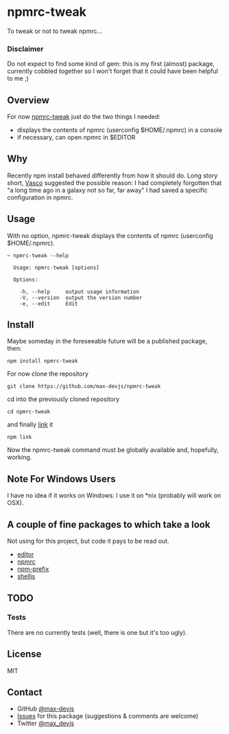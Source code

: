 # npmrc-tweak

To tweak or not to tweak npmrc...

### Disclaimer

Do not expect to find some kind of gem: 
this is my first (almost) package, currently cobbled together so I won't forget 
that it could have been helpful to me ;)

## Overview

For now [npmrc-tweak](https://github.com/max-devjs/npmrc-tweak) just do the 
two things I needed:

* displays the contents of npmrc (userconfig $HOME/.npmrc) in a console
* if necessary, can open npmrc in $EDITOR

## Why

Recently npm install behaved differently from how it should do.
Long story short, [Vasco](https://twitter.com/AngularUniv) suggested the possible reason:
I had completely forgotten that "a long time ago in a galaxy not so far, far away" I had saved a specific 
configuration in npmrc.

## Usage

With no option, npmrc-tweak displays the contents of npmrc (userconfig $HOME/.npmrc).

```
~ npmrc-tweak --help                                                                                                                  

  Usage: npmrc-tweak [options]

  Options:

    -h, --help     output usage information
    -V, --version  output the version number
    -e, --edit     Edit

```

## Install

Maybe someday in the foreseeable future will be a published package, then:

```
npm install npmrc-tweak
```

For now clone the repository

```
git clone https://github.com/max-devjs/npmrc-tweak
```

cd into the previously cloned repository

```
cd npmrc-tweak
```

and finally [link](https://docs.npmjs.com/cli/link) it

```
npm link
```

Now the npmrc-tweak command must be globally available and, hopefully, working.

## Note For Windows Users

I have no idea if it works on Windows: I use it on *nix (probably
 will work on OSX).

## A couple of fine packages to which take a look

Not using for this project, but code it pays to be read out.

* [editor](https://www.npmjs.com/package/editor)
* [npmrc](https://www.npmjs.com/package/npmrc)
* [npm-prefix](https://www.npmjs.com/package/npm-prefix)
* [shelljs](https://www.npmjs.com/package/shelljs)

## TODO

### Tests

There are no currently tests (well, there is one but it's too ugly).

## License

MIT

## Contact

* GitHub [@max-devjs](https://github.com/max-devjs)
* [Issues](https://github.com/max-devjs/npmrc-tweak/issues) for this package 
(suggestions & comments are welcome)
* Twitter [@max_devjs](https://twitter.com/max_devjs)